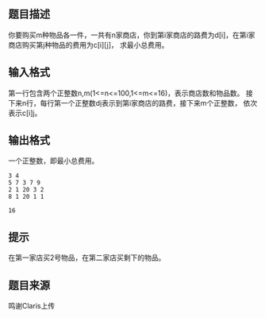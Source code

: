 


## 题目描述
你要购买m种物品各一件，一共有n家商店，你到第i家商店的路费为d[i]，在第i家商店购买第j种物品的费用为c[i][j]，
求最小总费用。
## 输入格式
第一行包含两个正整数n,m(1<=n<=100,1<=m<=16)，表示商店数和物品数。
接下来n行，每行第一个正整数d[i](1<=d[i]<=1000000)表示到第i家商店的路费，接下来m个正整数，
依次表示c[i][j](1<=c[i][j]<=1000000)。
## 输出格式
一个正整数，即最小总费用。

```input1
3 4
5 7 3 7 9
2 1 20 3 2
8 1 20 1 1

```

```output1
16
```

## 提示
在第一家店买2号物品，在第二家店买剩下的物品。
## 题目来源
鸣谢Claris上传


